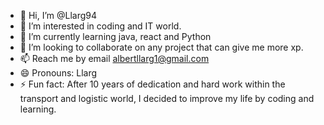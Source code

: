 - 👋 Hi, I’m @Llarg94
- 👀 I’m interested in coding and IT world.
- 🌱 I’m currently learning java, react and Python
- 💞️ I’m looking to collaborate on any project that can give me more xp.
- 📫 Reach me by email albertllarg1@gmail.com
- 😄 Pronouns: Llarg
- ⚡ Fun fact: After 10 years of dedication and hard work within the transport and logistic world, I decided to improve my life by coding and learning. 

<!---
Llarg94/Llarg94 is a ✨ special ✨ repository because its `README.md` (this file) appears on your GitHub profile.
You can click the Preview link to take a look at your changes.
--->
